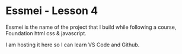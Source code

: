# Essmei - Lesson 4

Essmei is the name of the project that I build while following a course, Foundation html css & javascript. 

I am hosting it here so I can learn VS Code and Github. 
